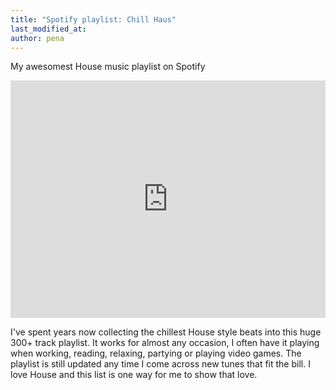```yaml
---
title: "Spotify playlist: Chill Haus"
last_modified_at:
author: pena
---
```


My awesomest House music playlist on Spotify

<iframe src="https://open.spotify.com/embed/playlist/0Aw1UpkZxKuktlOBimjuHu" width="100%" height="380" frameBorder="0" allowtransparency="true" allow="encrypted-media"></iframe>

I've spent years now collecting the chillest House style beats into this huge 300+ track playlist. It works for almost any occasion, I often have it playing when working, reading, relaxing, partying or playing video games. The playlist is still updated any time I come across new tunes that fit the bill. I love House and this list is one way for me to show that love.